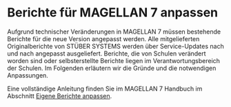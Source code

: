 ﻿
# Berichte für MAGELLAN 7 anpassen

Aufgrund technischer Veränderungen in MAGELLAN 7 müssen bestehende Berichte für die neue Version angepasst werden. Alle mitgelieferten Originalberichte von STÜBER SYSTEMS werden über Service-Updates nach und nach angepasst ausgeliefert. 
Berichte, die von Schulen verändert worden sind oder selbsterstellte Berichte liegen im Verantwortungsbereich der Schulen. Im Folgenden erläutern wir die Gründe und die notwendigen Anpassungen.


Eine vollständige Anleitung finden Sie im MAGELLAN 7 Handbuch im Abschnitt [Eigene Berichte anpassen](https://doc.magellan7.stueber.de/schulverwaltung/installation/Berichte_anpassen.html#tabelle-schueler---feld-ausbildung). 
